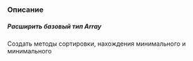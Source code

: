<h3>Описание</h3>
<h5> Расширить базовый тип Array </h5>
<p>Cоздать методы сортировки, нахождения минимального и минимального</p>